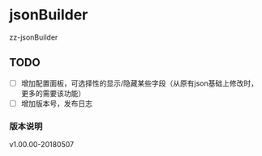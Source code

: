 # jsonBuilder
zz-jsonBuilder

## TODO
- [ ] 增加配置面板，可选择性的显示/隐藏某些字段（从原有json基础上修改时，更多的需要该功能）
- [ ] 增加版本号，发布日志

### 版本说明
v1.00.00-20180507

